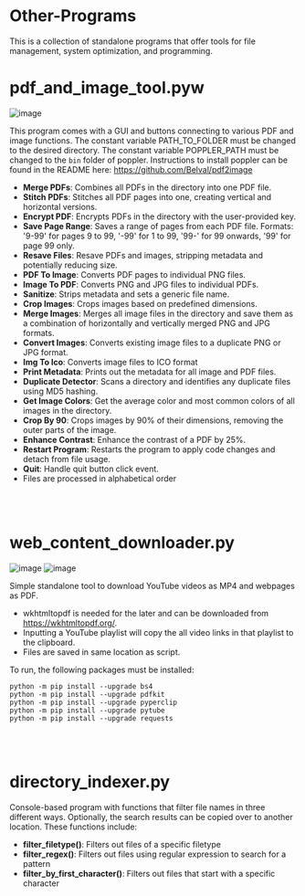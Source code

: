 # Other-Programs

This is a collection of standalone programs that offer tools for file management, system optimization, and programming.

# pdf_and_image_tool.pyw

![image](https://github.com/jack-200/other-programs/assets/86848773/36828772-6db2-4904-a790-3283728a1d60)

This program comes with a GUI and buttons connecting to various PDF and image functions. The constant variable
PATH_TO_FOLDER must be changed to the desired directory. The constant variable POPPLER_PATH must be changed to
the ```bin``` folder of poppler. Instructions to install poppler can be found in the README
here: https://github.com/Belval/pdf2image

* **Merge PDFs**: Combines all PDFs in the directory into one PDF file.
* **Stitch PDFs**: Stitches all PDF pages into one, creating vertical and horizontal versions.
* **Encrypt PDF**: Encrypts PDFs in the directory with the user-provided key.
* **Save Page Range**: Saves a range of pages from each PDF file. Formats: '9-99' for pages 9 to 99, '-99' for 1 to
  99, '99-' for 99 onwards, '99' for page 99 only.
* **Resave Files**: Resave PDFs and images, stripping metadata and potentially reducing size.
* **PDF To Image**: Converts PDF pages to individual PNG files.
* **Image To PDF**: Converts PNG and JPG files to individual PDFs.
* **Sanitize**: Strips metadata and sets a generic file name.
* **Crop Images**: Crops images based on predefined dimensions.
* **Merge Images**: Merges all image files in the directory and save them as a combination of horizontally and
  vertically merged PNG and JPG formats.
* **Convert Images**: Converts existing image files to a duplicate PNG or JPG format.
* **Img To Ico**: Converts image files to ICO format
* **Print Metadata**: Prints out the metadata for all image and PDF files.
* **Duplicate Detector**: Scans a directory and identifies any duplicate files using MD5 hashing.
* **Get Image Colors**: Get the average color and most common colors of all images in the directory.
* **Crop By 90**: Crops images by 90% of their dimensions, removing the outer parts of the image.
* **Enhance Contrast**: Enhance the contrast of a PDF by 25%.
* **Restart Program**: Restarts the program to apply code changes and detach from file usage.
* **Quit**: Handle quit button click event.
* Files are processed in alphabetical order

<br><br>

# web_content_downloader.py

![image](https://github.com/jack-200/Other-Programs/assets/86848773/cba73f51-605f-42a1-9ada-b1cdc57a47d4)
![image](https://github.com/jack-200/Other-Programs/assets/86848773/3933d1f2-21cb-4f3e-92cc-15de7be5c46b)

Simple standalone tool to download YouTube videos as MP4 and webpages as PDF.

* wkhtmltopdf is needed for the later and can be downloaded from https://wkhtmltopdf.org/.
* Inputting a YouTube playlist will copy the all video links in that playlist to the clipboard.
* Files are saved in same location as script.

To run, the following packages must be installed:

```
python -m pip install --upgrade bs4
python -m pip install --upgrade pdfkit
python -m pip install --upgrade pyperclip
python -m pip install --upgrade pytube
python -m pip install --upgrade requests
```

<br><br>

# directory_indexer.py

Console-based program with functions that filter file names in three different ways. Optionally, the search results can
be copied over to another location. These functions include:

* **filter_filetype()**: Filters out files of a specific filetype
* **filter_regex()**: Filters out files using regular expression to search for a pattern
* **filter_by_first_character()**: Filters out files that start with a specific character

